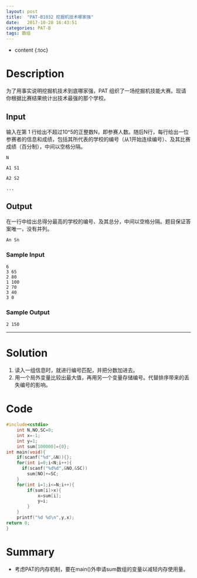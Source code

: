 ```yaml
---
layout: post
title:  "PAT-B1032 挖掘机技术哪家强"
date:   2017-10-28 16:43:51
categories: PAT-B
tags: 数组 
---
```


* content
{:toc}


# Description
为了用事实说明挖掘机技术到底哪家强，PAT 组织了一场挖掘机技能大赛。现请你根据比赛结果统计出技术最强的那个学校。
## Input
输入在第 1 行给出不超过10^5的正整数N，即参赛人数。随后N行，每行给出一位参赛者的信息和成绩，包括其所代表的学校的编号（从1开始连续编号）、及其比赛成绩（百分制），中间以空格分隔。  

`N`  

`A1 S1`  

`A2 S2`  

`...`  

## Output
在一行中给出总得分最高的学校的编号、及其总分，中间以空格分隔。题目保证答案唯一，没有并列。  

`An Sn` 

### Sample Input
    6
    3 65
    2 80
    1 100
    2 70
    3 40
    3 0

### Sample Output    
    2 150

---
# Solution

 1. 读入一组信息时，就进行编号匹配，并把分数加进去。
 2. 用一个局外变量比较出最大值，再用另一个变量存储编号。代替排序带来的丢失编号的影响。

# Code 

```c++
#include<cstdio>
	int N,NO,SC=0;
	int x=-1;
	int y=1;
	int sum[100000]={0};
int main(void){
	if(scanf("%d",&N)){};
	for(int i=0;i<N;i++){
	  if(scanf("%d%d",&NO,&SC))
		sum[NO]+=SC;
	}
	for(int i=1;i<=N;i++){
		if(sum[i]>x){
			x=sum[i];
			y=i;
		}
	}
	printf("%d %d\n",y,x);
return 0;
} 
```

# Summary

 - 考虑PAT的内存机制，要在main()外申请sum数组的变量以减轻内存使用量。
 
